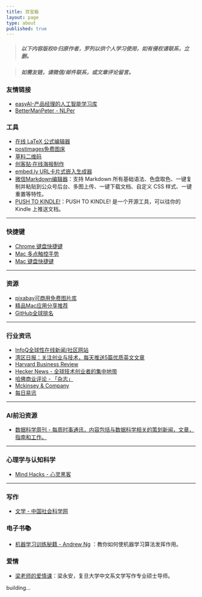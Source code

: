 ```yaml
---
title: 百宝箱
layout: page
type: about
published: true
---
```

> ##### 以下内容版权©️归原作者，罗列以供个人学习使用，如有侵权请联系，立删。

> ##### 如需友链，请微信/邮件联系，或文章评论留言。

### 友情链接

* [easyAI-产品经理的人工智能学习库](https://easyai.tech/)
* [BetterManPeter - NLPer](https://chiang97912.github.io/)


### 工具

* [在线 LaTeX 公式编辑器](https://www.codecogs.com/latex/eqneditor.php?lang=zh-cn)
* [postimages免费图床](https://postimages.org/)
* [草料二维码](https://cli.im/)
* [创客贴·在线海报制作](https://www.chuangkit.com/templatecenter)
* [embed.ly URL卡片式嵌入生成器](https://embed.ly/code)
* [微信Markdown编辑器](https://doocs.github.io/md/)：支持 Markdown 所有基础语法、色盘取色、一键复制并粘贴到公众号后台、多图上传、一键下载文档、自定义 CSS 样式、一键重置等特性。
* [PUSH TO KINDLE!](https://tokindle.top/)：PUSH TO KINDLE! 是一个开源工具，可以往你的 Kindle 上推送文档。

---

### 快捷键
* [Chrome 键盘快捷键](https://support.google.com/chrome/answer/157179?hl=zh-Hans)
* [Mac 多点触控手势](https://support.apple.com/zh-cn/HT204895)
* [Mac 键盘快捷键](https://support.apple.com/zh-cn/HT201236)

---

### 资源
* [pixabay可商用免费图片库](https://pixabay.com/)
* [精品Mac应用分享推荐](https://wangchujiang.com/awesome-mac/index.zh.html)
* [GitHub全球排名](https://wangchujiang.com/github-rank/index.html)

---

### 行业资讯

* [InfoQ全球性在线新闻/社区网站](https://www.infoq.cn/)
* [湾区日报：关注创业与技术，每天推送5篇优质英文文章](https://wanqu.co/)
* [Harvard Business Review](https://hbr.org/)
* [Hecker News - 全球技术创业者的集中地带](https://news.ycombinator.com/)
* [哈佛商业评论 - 「杂志」](https://www.hbrchina.org/140803-1/)
* [Mckinsey & Company](https://www.mckinsey.com.cn/)
* [每日易讯](https://www.eznewstoday.com/)

---

### AI前沿资源

* [数据科学周刊 - 每周时事通讯，内容包括与数据科学相关的策划新闻，文章，指南和工作。](https://www.datascienceweekly.org/newsletters)

---

### 心理学与认知科学

* [Mind Hacks - 心灵黑客](https://mindhacks.com/)

---

### 写作

* [文学 - 中国社会科学网](http://www.cssn.cn/wx/)

### 电子书📚

* [机器学习训练秘籍 - Andrew Ng](https://deeplearning-ai.github.io/machine-learning-yearning-cn/docs/home/) ：教你如何使机器学习算法发挥作用。

### 爱情

* [梁老师的爱情课](https://www.yixi.tv/wx/h5/?from=timeline&isappinstalled=0#/course_detail/2)：梁永安，复旦大学中文系文学写作专业硕士导师。


building...
